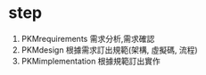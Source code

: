 # step #
1. PKMrequirements 需求分析,需求確認
2. PKMdesign 根據需求訂出規範(架構, 虛擬碼, 流程)
3. PKMimplementation 根據規範訂出實作
